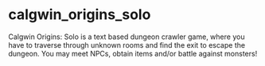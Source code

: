 # calgwin_origins_solo
 Calgwin Origins: Solo is a text based dungeon crawler game, where you have to traverse through unknown rooms and find the exit to escape the dungeon. You may meet NPCs, obtain items and/or battle against monsters!
